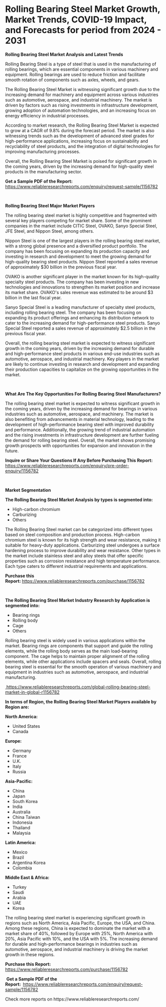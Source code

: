 <p><h1>Rolling Bearing Steel Market Growth, Market Trends, COVID-19 Impact, and Forecasts for period from 2024 - 2031</h1></p><p><strong>Rolling Bearing Steel Market Analysis and Latest Trends</strong></p>
<p><p>Rolling Bearing Steel is a type of steel that is used in the manufacturing of rolling bearings, which are essential components in various machinery and equipment. Rolling bearings are used to reduce friction and facilitate smooth rotation of components such as axles, wheels, and gears.</p><p>The Rolling Bearing Steel Market is witnessing significant growth due to the increasing demand for machinery and equipment across various industries such as automotive, aerospace, and industrial machinery. The market is driven by factors such as rising investments in infrastructure development, growing adoption of automation technologies, and an increasing focus on energy efficiency in industrial processes.</p><p>According to market research, the Rolling Bearing Steel Market is expected to grow at a CAGR of 9.8% during the forecast period. The market is also witnessing trends such as the development of advanced steel grades for high-performance applications, increasing focus on sustainability and recyclability of steel products, and the integration of digital technologies for improving manufacturing processes.</p><p>Overall, the Rolling Bearing Steel Market is poised for significant growth in the coming years, driven by the increasing demand for high-quality steel products in the manufacturing sector.</p></p>
<p><strong>Get a Sample PDF of the Report:&nbsp;</strong> <a href="https://www.reliableresearchreports.com/enquiry/request-sample/1156782">https://www.reliableresearchreports.com/enquiry/request-sample/1156782</a></p>
<p>&nbsp;</p>
<p><strong>Rolling Bearing Steel Major Market Players</strong></p>
<p><p>The rolling bearing steel market is highly competitive and fragmented with several key players competing for market share. Some of the prominent companies in the market include CITIC Steel, OVAKO, Sanyo Special Steel, JFE Steel, and Nippon Steel, among others.</p><p>Nippon Steel is one of the largest players in the rolling bearing steel market, with a strong global presence and a diversified product portfolio. The company has been focusing on expanding its production capacity and investing in research and development to meet the growing demand for high-quality bearing steel products. Nippon Steel reported a sales revenue of approximately $30 billion in the previous fiscal year.</p><p>OVAKO is another significant player in the market known for its high-quality specialty steel products. The company has been investing in new technologies and innovations to strengthen its market position and increase its market share. OVAKO's sales revenue was estimated to be around $3 billion in the last fiscal year.</p><p>Sanyo Special Steel is a leading manufacturer of specialty steel products, including rolling bearing steel. The company has been focusing on expanding its product offerings and enhancing its distribution network to cater to the increasing demand for high-performance steel products. Sanyo Special Steel reported a sales revenue of approximately $2.5 billion in the previous fiscal year.</p><p>Overall, the rolling bearing steel market is expected to witness significant growth in the coming years, driven by the increasing demand for durable and high-performance steel products in various end-use industries such as automotive, aerospace, and industrial machinery. Key players in the market are likely to continue investing in research and development and expanding their production capacities to capitalize on the growing opportunities in the market.</p></p>
<p>&nbsp;</p>
<p><strong>What Are The Key Opportunities For Rolling Bearing Steel Manufacturers?</strong></p>
<p><p>The rolling bearing steel market is expected to witness significant growth in the coming years, driven by the increasing demand for bearings in various industries such as automotive, aerospace, and machinery. The market is also benefiting from advancements in material technology, leading to the development of high-performance bearing steel with improved durability and performance. Additionally, the growing trend of industrial automation and the rising investments in infrastructure development are further fueling the demand for rolling bearing steel. Overall, the market shows promising growth prospects with opportunities for expansion and innovation in the future.</p></p>
<p><strong>Inquire or Share Your Questions If Any Before Purchasing This Report:</strong> <a href="https://www.reliableresearchreports.com/enquiry/pre-order-enquiry/1156782">https://www.reliableresearchreports.com/enquiry/pre-order-enquiry/1156782</a></p>
<p>&nbsp;</p>
<p><strong>Market Segmentation</strong></p>
<p><strong>The Rolling Bearing Steel Market Analysis by types is segmented into:</strong></p>
<p><ul><li>High-carbon chromium</li><li>Carburizing</li><li>Others</li></ul></p>
<p><p>The Rolling Bearing Steel market can be categorized into different types based on steel composition and production process. High-carbon chromium steel is known for its high strength and wear resistance, making it suitable for heavy-duty applications. Carburizing steel undergoes a surface hardening process to improve durability and wear resistance. Other types in the market include stainless steel and alloy steels that offer specific properties such as corrosion resistance and high temperature performance. Each type caters to different industrial requirements and applications.</p></p>
<p><strong>Purchase this Report:&nbsp;</strong><a href="https://www.reliableresearchreports.com/purchase/1156782">https://www.reliableresearchreports.com/purchase/1156782</a></p>
<p>&nbsp;</p>
<p><strong>The Rolling Bearing Steel Market Industry Research by Application is segmented into:</strong></p>
<p><ul><li>Bearing rings</li><li>Rolling body</li><li>Cage</li><li>Others</li></ul></p>
<p><p>Rolling bearing steel is widely used in various applications within the market. Bearing rings are components that support and guide the rolling elements, while the rolling body serves as the main load-bearing component. The cage helps to maintain proper alignment of the rolling elements, while other applications include spacers and seals. Overall, rolling bearing steel is essential for the smooth operation of various machinery and equipment in industries such as automotive, aerospace, and industrial manufacturing.</p></p>
<p><a href="https://www.reliableresearchreports.com/global-rolling-bearing-steel-market-in-global-r1156782">&nbsp;https://www.reliableresearchreports.com/global-rolling-bearing-steel-market-in-global-r1156782</a></p>
<p><strong>In terms of Region, the Rolling Bearing Steel Market Players available by Region are:</strong></p>
<p>
    <p> <strong> North America: </strong>
        <ul>
            <li>United States</li>
            <li>Canada</li>
        </ul>
        </p> 
    <p> <strong> Europe: </strong>
        <ul>
            <li>Germany</li>
            <li>France</li>
            <li>U.K.</li>
            <li>Italy</li>
            <li>Russia</li>
        </ul>
        </p> 
    <p> <strong> Asia-Pacific: </strong>
        <ul>
            <li>China</li>
            <li>Japan</li>
            <li>South Korea</li>
            <li>India</li>
            <li>Australia</li>
            <li>China Taiwan</li>
            <li>Indonesia</li>
            <li>Thailand</li>
            <li>Malaysia</li>
        </ul>
        </p> 
    <p> <strong> Latin America: </strong>
        <ul>
            <li>Mexico</li>
            <li>Brazil</li>
            <li>Argentina Korea</li>
            <li>Colombia</li>
        </ul>
        </p> 
    <p> <strong> Middle East & Africa: </strong>
        <ul>
            <li>Turkey</li>
            <li>Saudi</li>
            <li>Arabia</li>
            <li>UAE</li>
            <li>Korea</li>
        </ul>
    </p>
    </p>
<p><p>The rolling bearing steel market is experiencing significant growth in regions such as North America, Asia Pacific, Europe, the USA, and China. Among these regions, China is expected to dominate the market with a market share of 40%, followed by Europe with 25%, North America with 20%, Asia Pacific with 10%, and the USA with 5%. The increasing demand for durable and high-performance bearings in industries such as automotive, aerospace, and industrial machinery is driving the market growth in these regions.</p></p>
<p><strong>Purchase this Report: </strong><a href="https://www.reliableresearchreports.com/purchase/1156782">https://www.reliableresearchreports.com/purchase/1156782</a></p>
<p>&nbsp;<strong>Get a Sample PDF of the Report:&nbsp;&nbsp;</strong><a href="https://www.reliableresearchreports.com/enquiry/request-sample/1156782">https://www.reliableresearchreports.com/enquiry/request-sample/1156782</a></p>
<p><strong></strong></p>
<p>Check more reports on https://www.reliableresearchreports.com/</p>